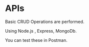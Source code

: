 # APIs

Basic CRUD Operations are performed.

Using Node.js , Express, MongoDb.

You can test these in Postman.
